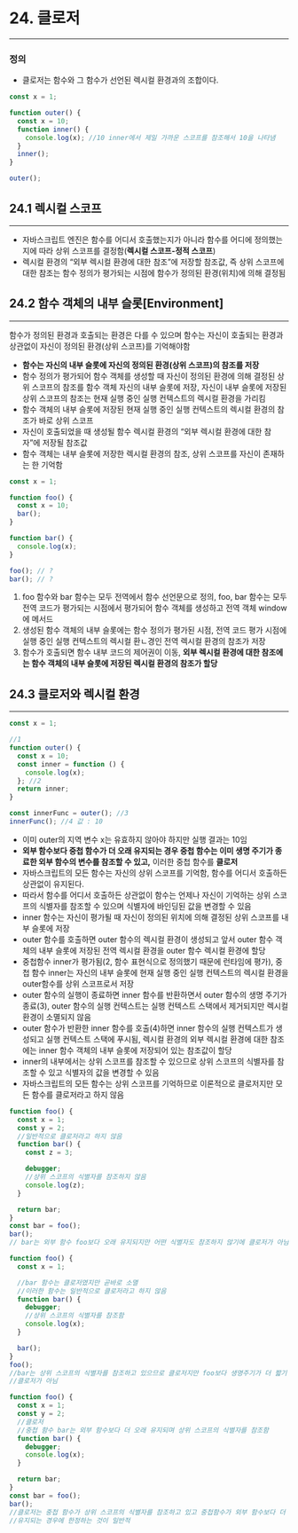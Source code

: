 # 24. 클로저

---

### 정의

- 클로저는 함수와 그 함수가 선언된 렉시컬 환경과의 조합이다.

```jsx
const x = 1;

function outer() {
  const x = 10;
  function inner() {
    console.log(x); //10 inner에서 제일 가까운 스코프를 참조해서 10을 나타냄
  }
  inner();
}

outer();
```

## 24.1 렉시컬 스코프

---

- 자바스크립트 엔진은 함수를 어디서 호출했는지가 아니라 함수를 어디에 정의했는지에 따라 상위 스코프를 결정함(**렉시컬 스코프-정적 스코프**)
- 렉시컬 환경의 “외부 렉시컬 환경에 대한 참조”에 저장할 참조값, 즉 상위 스코프에 대한 참조는 함수 정의가 평가되는 시점에 함수가 정의된 환경(위치)에 의해 결정됨

## 24.2 함수 객체의 내부 슬롯[Environment]

---

함수가 정의된 환경과 호출되는 환경은 다를 수 있으며 함수는 자신이 호출되는 환경과 상관없이 자신이 정의된 환경(상위 스코프)를 기억해야함

- **함수는 자신의 내부 슬롯에 자신의 정의된 환경(상위 스코프)의 참조를 저장**
- 함수 정의가 평가되어 함수 객체를 생성할 때 자신이 정의된 환경에 의해 결정된 상위 스코프의 참조를 함수 객체 자신의 내부 슬롯에 저장, 자신이 내부 슬롯에 저장된 상위 스코프의 참조는 현재 실행 중인 실행 컨텍스트의 렉시컬 환경을 가리킴
- 함수 객체의 내부 슬롯에 저장된 현재 실행 중인 실행 컨텍스트의 렉시컬 환경의 참조가 바로 상위 스코프
- 자신이 호출되었을 때 생성될 함수 렉시컬 환경의 “외부 렉시컬 환경에 대한 참자”에 저장될 참조값
- 함수 객체는 내부 슬롯에 저장한 렉시컬 환경의 참조, 상위 스코프를 자신이 존재하는 한 기억함

```jsx
const x = 1;

function foo() {
  const x = 10;
  bar();
}

function bar() {
  console.log(x);
}

foo(); // ?
bar(); // ?
```

1. foo 함수와 bar 함수는 모두 전역에서 함수 선언문으로 정의, foo, bar 함수는 모두 전역 코드가 평가되는 시점에서 평가되어 함수 객체를 생성하고 전역 객체 window에 메서드
2. 생성된 함수 객체의 내부 슬롯에는 함수 정의가 평가된 시점, 전역 코드 평가 시점에 실행 중인 실행 컨텍스트의 렉시컬 환ㄴ경인 전역 렉시컬 환경의 참조가 저장
3. 함수가 호출되면 함수 내부 코드의 제어권이 이동, **외부 렉시컬 환경에 대한 참조에는 함수 객체의 내부 슬롯에 저장된 렉시컬 환경의 참조가 할당**

## 24.3 클로저와 렉시컬 환경

---

```jsx
const x = 1;

//1
function outer() {
  const x = 10;
  const inner = function () {
    console.log(x);
  }; //2
  return inner;
}

const innerFunc = outer(); //3
innerFunc(); //4 값 : 10
```

- 이미 outer의 지역 변수 x는 유효하지 않아야 하지만 실행 결과는 10임
- **외부 함수보다 중첩 함수가 더 오래 유지되는 경우 중첩 함수는 이미 생명 주기가 종료한 외부 함수의 변수를 참조할 수 있고,** 이러한 중첩 함수를 **클로저**
- 자바스크립트의 모든 함수는 자신의 상위 스코프를 기억함, 함수를 어디서 호출하든 상관없이 유지된다.
- 따라서 함수를 어디서 호출하든 상관없이 함수는 언제나 자신이 기억하는 상위 스코프의 식별자를 참조할 수 있으며 식별자에 바인딩된 값을 변경할 수 있음
- inner 함수는 자신이 평가될 때 자신이 정의된 위치에 의해 결정된 상위 스코프를 내부 슬롯에 저장
- outer 함수를 호출하면 outer 함수의 렉시컬 환경이 생성되고 앞서 outer 함수 객체의 내부 슬롯에 저장된 전역 렉시컬 환경을 outer 함수 렉시컬 환경에 할당
- 중첩함수 inner가 평가됨(2, 함수 표현식으로 정의했기 때문에 런타임에 평가), 중첩 함수 inner는 자신의 내부 슬롯에 현재 실행 중인 실행 컨텍스트의 렉시컬 환경을 outer함수를 상위 스코프로서 저장
- outer 함수의 실행이 종료하면 inner 함수를 반환하면서 outer 함수의 생명 주기가 종료(3), outer 함수의 실행 컨텍스트는 실행 컨텍스트 스택에서 제거되지만 렉시컬 환경이 소멸되지 않음
- outer 함수가 반환한 inner 함수를 호출(4)하면 inner 함수의 실행 컨텍스트가 생성되고 실행 컨텍스트 스택에 푸시됨, 렉시컬 환경의 외부 렉시컬 환경에 대한 참조에는 inner 함수 객체의 내부 슬롯에 저장되어 있는 참조값이 할당
- inner의 내부에서는 상위 스코프를 참조할 수 있으므로 상위 스코프의 식별자를 참조할 수 있고 식별자의 값을 변경할 수 있음
- 자바스크립트의 모든 함수는 상위 스코프를 기억하므로 이론적으로 클로저지만 모든 함수를 클로저라고 하지 않음

```jsx
function foo() {
  const x = 1;
  const y = 2;
  //일반적으로 클로저라고 하지 않음
  function bar() {
    const z = 3;

    debugger;
    //상위 스코프의 식별자를 참조하지 않음
    console.log(z);
  }

  return bar;
}
const bar = foo();
bar();
// bar는 외부 함수 foo보다 오래 유지되지만 어떤 식별자도 참조하지 않기에 클로저가 아님

function foo() {
  const x = 1;

  //bar 함수는 클로저였지만 곧바로 소멸
  //이러한 함수는 일반적으로 클로저라고 하지 않음
  function bar() {
    debugger;
    //상위 스코프의 식별자를 참조함
    console.log(x);
  }

  bar();
}
foo();
//bar는 상위 스코프의 식별자를 참조하고 있으므로 클로저지만 foo보다 생명주기가 더 짧기 때문에
//클로저가 아님

function foo() {
  const x = 1;
  const y = 2;
  //클로저
  //중첩 함수 bar는 외부 함수보다 더 오래 유지되며 상위 스코프의 식별자를 참조함
  function bar() {
    debugger;
    console.log(x);
  }

  return bar;
}
const bar = foo();
bar();
//클로저는 중첩 함수가 상위 스코프의 식별자를 참조하고 있고 중첩함수가 외부 함수보다 더 오래
//유지되는 경우에 한정하는 것이 일반적
```
